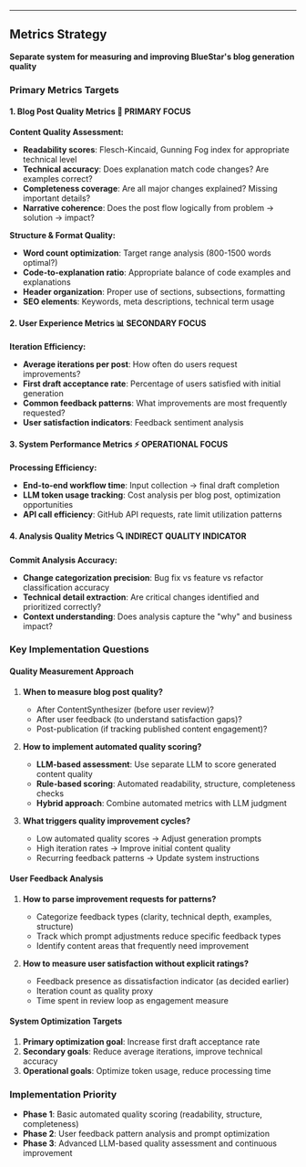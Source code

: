 ---

## Metrics Strategy

**Separate system for measuring and improving BlueStar's blog generation quality**

### **Primary Metrics Targets**

#### **1. Blog Post Quality Metrics** 🎯 **PRIMARY FOCUS**
**Content Quality Assessment:**
- **Readability scores**: Flesch-Kincaid, Gunning Fog index for appropriate technical level
- **Technical accuracy**: Does explanation match code changes? Are examples correct?
- **Completeness coverage**: Are all major changes explained? Missing important details?
- **Narrative coherence**: Does the post flow logically from problem → solution → impact?

**Structure & Format Quality:**
- **Word count optimization**: Target range analysis (800-1500 words optimal?)
- **Code-to-explanation ratio**: Appropriate balance of code examples and explanations
- **Header organization**: Proper use of sections, subsections, formatting
- **SEO elements**: Keywords, meta descriptions, technical term usage

#### **2. User Experience Metrics** 📊 **SECONDARY FOCUS**
**Iteration Efficiency:**
- **Average iterations per post**: How often do users request improvements?
- **First draft acceptance rate**: Percentage of users satisfied with initial generation
- **Common feedback patterns**: What improvements are most frequently requested?
- **User satisfaction indicators**: Feedback sentiment analysis

#### **3. System Performance Metrics** ⚡ **OPERATIONAL FOCUS**
**Processing Efficiency:**
- **End-to-end workflow time**: Input collection → final draft completion
- **LLM token usage tracking**: Cost analysis per blog post, optimization opportunities
- **API call efficiency**: GitHub API requests, rate limit utilization patterns

#### **4. Analysis Quality Metrics** 🔍 **INDIRECT QUALITY INDICATOR**
**Commit Analysis Accuracy:**
- **Change categorization precision**: Bug fix vs feature vs refactor classification accuracy
- **Technical detail extraction**: Are critical changes identified and prioritized correctly?
- **Context understanding**: Does analysis capture the "why" and business impact?

### **Key Implementation Questions**

#### **Quality Measurement Approach**
1. **When to measure blog post quality?**
   - After ContentSynthesizer (before user review)?
   - After user feedback (to understand satisfaction gaps)?
   - Post-publication (if tracking published content engagement)?

2. **How to implement automated quality scoring?**
   - **LLM-based assessment**: Use separate LLM to score generated content quality
   - **Rule-based scoring**: Automated readability, structure, completeness checks
   - **Hybrid approach**: Combine automated metrics with LLM judgment

3. **What triggers quality improvement cycles?**
   - Low automated quality scores → Adjust generation prompts
   - High iteration rates → Improve initial content quality
   - Recurring feedback patterns → Update system instructions

#### **User Feedback Analysis**
1. **How to parse improvement requests for patterns?**
   - Categorize feedback types (clarity, technical depth, examples, structure)
   - Track which prompt adjustments reduce specific feedback types
   - Identify content areas that frequently need improvement

2. **How to measure user satisfaction without explicit ratings?**
   - Feedback presence as dissatisfaction indicator (as decided earlier)
   - Iteration count as quality proxy
   - Time spent in review loop as engagement measure

#### **System Optimization Targets**
1. **Primary optimization goal**: Increase first draft acceptance rate
2. **Secondary goals**: Reduce average iterations, improve technical accuracy
3. **Operational goals**: Optimize token usage, reduce processing time

### **Implementation Priority**
- **Phase 1**: Basic automated quality scoring (readability, structure, completeness)
- **Phase 2**: User feedback pattern analysis and prompt optimization
- **Phase 3**: Advanced LLM-based quality assessment and continuous improvement

